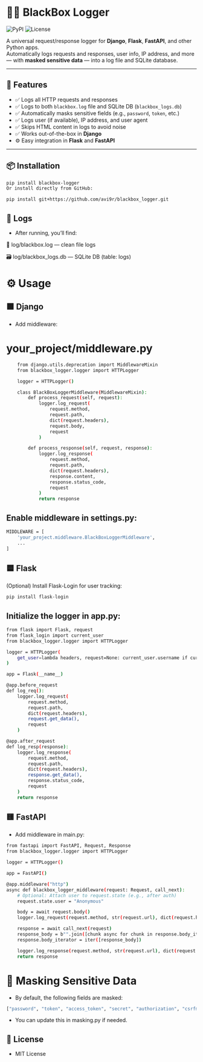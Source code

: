 # 🕵️‍♂️ BlackBox Logger

![PyPI](https://img.shields.io/pypi/v/blackbox-logger)
![License](https://img.shields.io/github/license/avi9r/blackbox_logger)


A universal request/response logger for **Django**, **Flask**, **FastAPI**, and other Python apps.  
Automatically logs requests and responses, user info, IP address, and more — with **masked sensitive data** — into a log file and SQLite database.

---

## 🚀 Features

- ✅ Logs all HTTP requests and responses  
- ✅ Logs to both `blackbox.log` file and SQLite DB (`blackbox_logs.db`)  
- ✅ Automatically masks sensitive fields (e.g., `password`, `token`, etc.)  
- ✅ Logs user (if available), IP address, and user agent  
- ✅ Skips HTML content in logs to avoid noise  
- ✅ Works out-of-the-box in **Django**  
- ⚙️ Easy integration in **Flask** and **FastAPI**

---

## 📦 Installation

```bash
pip install blackbox-logger
Or install directly from GitHub:
```
```bash
pip install git+https://github.com/avi9r/blackbox_logger.git
```

## 📁 Logs
- After running, you’ll find:

📄 log/blackbox.log — clean file logs

🗃 log/blackbox_logs.db — SQLite DB (table: logs)

# ⚙️ Usage
## 🟩 Django
 - Add middleware:
# your_project/middleware.py
```bash
    from django.utils.deprecation import MiddlewareMixin
    from blackbox_logger.logger import HTTPLogger

    logger = HTTPLogger()

    class BlackBoxLoggerMiddleware(MiddlewareMixin):
        def process_request(self, request):
            logger.log_request(
                request.method,
                request.path,
                dict(request.headers),
                request.body,
                request
            )

        def process_response(self, request, response):
            logger.log_response(
                request.method,
                request.path,
                dict(request.headers),
                response.content,
                response.status_code,
                request
            )
            return response
```
## Enable middleware in settings.py:

```bash
MIDDLEWARE = [
    'your_project.middleware.BlackBoxLoggerMiddleware',
    ...
]
```
## 🟦 Flask
(Optional) Install Flask-Login for user tracking:

```bash
pip install flask-login
```
## Initialize the logger in app.py:
```bash
from flask import Flask, request
from flask_login import current_user
from blackbox_logger.logger import HTTPLogger

logger = HTTPLogger(
    get_user=lambda headers, request=None: current_user.username if current_user.is_authenticated else "Anonymous"
)

app = Flask(__name__)

@app.before_request
def log_req():
    logger.log_request(
        request.method,
        request.path,
        dict(request.headers),
        request.get_data(),
        request
    )

@app.after_request
def log_resp(response):
    logger.log_response(
        request.method,
        request.path,
        dict(request.headers),
        response.get_data(),
        response.status_code,
        request
    )
    return response
```
## 🟨 FastAPI
- Add middleware in main.py:
```bash
from fastapi import FastAPI, Request, Response
from blackbox_logger.logger import HTTPLogger

logger = HTTPLogger()

app = FastAPI()

@app.middleware("http")
async def blackbox_logger_middleware(request: Request, call_next):
    # Optional: Attach user to request.state (e.g., after auth)
    request.state.user = "Anonymous"

    body = await request.body()
    logger.log_request(request.method, str(request.url), dict(request.headers), body, request)

    response = await call_next(request)
    response_body = b"".join([chunk async for chunk in response.body_iterator])
    response.body_iterator = iter([response_body])

    logger.log_response(request.method, str(request.url), dict(request.headers), response_body, response.status_code, request)
    return response
```
# 🔐 Masking Sensitive Data
- By default, the following fields are masked:
```bash
["password", "token", "access_token", "secret", "authorization", "csrfmiddlewaretoken"]
```
- You can update this in masking.py if needed.
## 📜 License
- MIT License